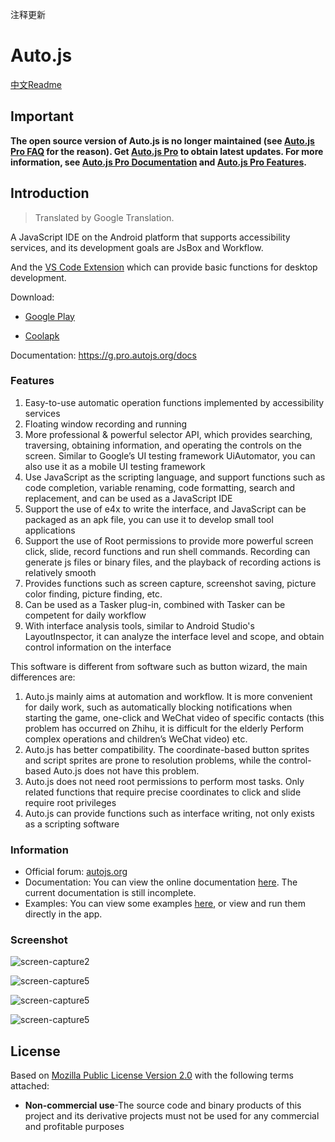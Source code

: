注释更新

# Auto.js

[中文Readme](https://github.com/hyb1996/Auto.js/blob/master/Readme-cn.md)

## Important

**The open source version of Auto.js is no longer maintained (see [Auto.js Pro FAQ](https://g.pro.autojs.org/faq) for the reason). Get [Auto.js Pro](https://play.google.com/store/apps/details?id=org.autojs.autojspro) to obtain latest updates. For more information, see [Auto.js Pro Documentation](https://g.pro.autojs.org/docs) and [Auto.js Pro Features](https://g.pro.autojs.org/features).**

## Introduction

> Translated by Google Translation.

A JavaScript IDE on the Android platform that supports accessibility services, and its development goals are JsBox and Workflow.

And the [VS Code Extension](https://github.com/hyb1996/Auto.js-VSCode-Extension) which can provide basic functions for desktop development.

Download: 
* [Google Play](https://play.google.com/store/apps/details?id=org.autojs.autojspro)

* [Coolapk](http://www.coolapk.com/apk/org.autojs.autojspro)

Documentation: https://g.pro.autojs.org/docs

### Features
1. Easy-to-use automatic operation functions implemented by accessibility services
2. Floating window recording and running
3. More professional & powerful selector API, which provides searching, traversing, obtaining information, and operating the controls on the screen. Similar to Google’s UI testing framework UiAutomator, you can also use it as a mobile UI testing framework
4. Use JavaScript as the scripting language, and support functions such as code completion, variable renaming, code formatting, search and replacement, and can be used as a JavaScript IDE
5. Support the use of e4x to write the interface, and JavaScript can be packaged as an apk file, you can use it to develop small tool applications
6. Support the use of Root permissions to provide more powerful screen click, slide, record functions and run shell commands. Recording can generate js files or binary files, and the playback of recording actions is relatively smooth
7. Provides functions such as screen capture, screenshot saving, picture color finding, picture finding, etc.
8. Can be used as a Tasker plug-in, combined with Tasker can be competent for daily workflow
9. With interface analysis tools, similar to Android Studio's LayoutInspector, it can analyze the interface level and scope, and obtain control information on the interface

This software is different from software such as button wizard, the main differences are:
1. Auto.js mainly aims at automation and workflow. It is more convenient for daily work, such as automatically blocking notifications when starting the game, one-click and WeChat video of specific contacts (this problem has occurred on Zhihu, it is difficult for the elderly Perform complex operations and children’s WeChat video) etc.
2. Auto.js has better compatibility. The coordinate-based button sprites and script sprites are prone to resolution problems, while the control-based Auto.js does not have this problem.
3. Auto.js does not need root permissions to perform most tasks. Only related functions that require precise coordinates to click and slide require root privileges
4. Auto.js can provide functions such as interface writing, not only exists as a scripting software


### Information
* Official forum: [autojs.org](http://www.autojs.org)
* Documentation: You can view the online documentation [here](https://hyb1996.github.io/AutoJs-Docs/). The current documentation is still incomplete.
* Examples: You can view some examples [here](https://github.com/hyb1996/Auto.js/tree/master/app/src/main/assets/sample), or view and run them directly in the app.

### Screenshot

![screen-capture2](https://raw.githubusercontent.com/hyb1996/NoRootScriptDroid/master/screen-captures/ss02.png)

![screen-capture5](https://raw.githubusercontent.com/hyb1996/NoRootScriptDroid/master/screen-captures/ss05.png)

![screen-capture5](https://raw.githubusercontent.com/hyb1996/NoRootScriptDroid/master/screen-captures/ss07.png)

![screen-capture5](https://raw.githubusercontent.com/hyb1996/NoRootScriptDroid/master/screen-captures/ss08.png)

## License
Based on [Mozilla Public License Version 2.0](https://github.com/hyb1996/NoRootScriptDroid/blob/master/LICENSE.md) with the following terms attached:
* **Non-commercial use**-The source code and binary products of this project and its derivative projects must not be used for any commercial and profitable purposes
